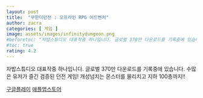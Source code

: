 ```yaml
---
layout: post
title:  "무한더던전 : 오프라인 RPG 어드벤처"
author: zacra
categories: [ 게임 ]
image: assets/images/infinitydungeon.png
#beforetoc: "자밥스튜디오 대표작중 하나입니다. 글로벌 370만 다운로드를 기록중에 있습니다."
#toc: true
rating: 4.2
---
```

자밥스튜디오 대표작중 하나입니다. 글로벌 370만 다운로드를 기록중에 있습니다.
수많은 유저가 즐긴 검증된 던전 게임! 개성넘치는 몬스터를 물리치고 지하 100층까지!!

[구글플레이](https://play.google.com/store/apps/details?id=com.sosc.firstfantasy1)
[애플앱스토어](https://apps.apple.com/kr/app/id954930583)

